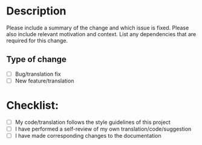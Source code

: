 # Description

Please include a summary of the change and which issue is fixed. Please also include relevant motivation and context. List any dependencies that are required for this change.

## Type of change

- [ ] Bug/translation fix
- [ ] New feature/translation

# Checklist:

- [ ] My code/translation follows the style guidelines of this project
- [ ] I have performed a self-review of my own translation/code/suggestion
- [ ] I have made corresponding changes to the documentation
